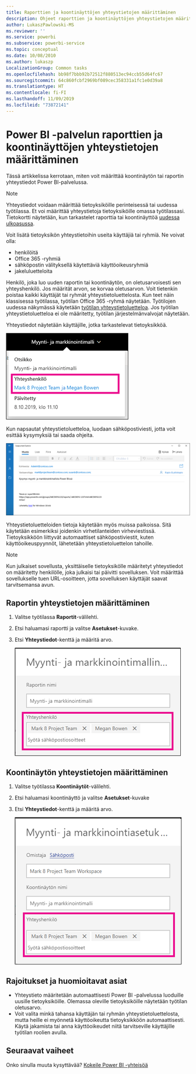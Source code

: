 ```yaml
---
title: Raporttien ja koontinäyttöjen yhteystietojen määrittäminen
description: Ohjeet raporttien ja koontinäyttöjen yhteystietojen määrittämiseen.
author: LukaszPawlowski-MS
ms.reviewer: ''
ms.service: powerbi
ms.subservice: powerbi-service
ms.topic: conceptual
ms.date: 10/08/2010
ms.author: lukaszp
LocalizationGroup: Common tasks
ms.openlocfilehash: bb98f7bbb92b72512f880513ec94ccb55d64fc67
ms.sourcegitcommit: 64c860fcbf2969bf089cec358331a1fc1e0d39a8
ms.translationtype: HT
ms.contentlocale: fi-FI
ms.lasthandoff: 11/09/2019
ms.locfileid: "73872141"
---
```

# <a name="set-contact-information-for-reports-and-dashboards-in-the-power-bi-service"></a>Power BI -palvelun raporttien ja koontinäyttöjen yhteystietojen määrittäminen
Tässä artikkelissa kerrotaan, miten voit määrittää koontinäytön tai raportin yhteystiedot Power BI-palvelussa.

> [!NOTE]
> Yhteystiedot voidaan määrittää tietoyksiköille perinteisessä tai uudessa työtilassa. Et voi määrittää yhteystietoja tietoyksiköille omassa työtilassasi. Tietokortti näytetään, kun tarkastelet raporttia tai koontinäyttöä [uudessa ulkoasussa](service-new-look.md).

Voit lisätä tietoyksikön yhteystietoihin useita käyttäjiä tai ryhmiä. Ne voivat olla:
* henkilöitä
* Office 365 -ryhmiä
* sähköpostin välityksellä käytettäviä käyttöoikeusryhmiä
* jakeluluetteloita

Henkilö, joka luo uuden raportin tai koontinäytön, on oletusarvoisesti sen yhteyshenkilö. Jos määrität arvon, se korvaa oletusarvon. Voit tietenkin poistaa kaikki käyttäjät tai ryhmät yhteystietoluettelosta. Kun teet näin klassisessa työtilassa, työtilan Office 365 -ryhmä näytetään. Työtilojen uudessa näkymässä käytetään [työtilan yhteystietoluetteloa](service-create-the-new-workspaces.md#workspace-contact-list). Jos työtilan yhteystietoluetteloa ei ole määritetty, työtilan järjestelmänvalvojat näytetään.

Yhteystiedot näytetään käyttäjille, jotka tarkastelevat tietoyksikköä. 

 ![palveluraportin yhteyshenkilö](media/service-item-contact/service-report-contact.png)

Kun napsautat yhteystietoluetteloa, luodaan sähköpostiviesti, jotta voit esittää kysymyksiä tai saada ohjeita. 

 ![palvelun yhteyshenkilön sähköposti](media/service-item-contact/service-contact-email.png)
 
Yhteystietoluetteloiden tietoja käytetään myös muissa paikoissa. Sitä käytetään esimerkiksi joidenkin virhetilanteiden virheviestissä. Tietoyksikköön liittyvät automaattiset sähköpostiviestit, kuten käyttöoikeuspyynnöt, lähetetään yhteystietoluettelon tahoille. 

> [!NOTE]
> Kun julkaiset sovellusta, yksittäiselle tietoyksikölle määritetyt yhteystiedot on määritetty henkilölle, joka julkaisi tai päivitti sovelluksen. Voit määrittää sovellukselle tuen URL-osoitteen, jotta sovelluksen käyttäjät saavat tarvitsemansa avun.

## <a name="set-contact-information-for-a-report"></a>Raportin yhteystietojen määrittäminen
1. Valitse työtilassa **Raportit**-välilehti.
2. Etsi haluamasi raportti ja valitse **Asetukset**-kuvake.
3. Etsi **Yhteystiedot**-kenttä ja määritä arvo.

     ![palveluraportin yhteystietojen määrittäminen](media/service-item-contact/service-report-contact-setting.png)

## <a name="set-contact-information-for-a-dashboard"></a>Koontinäytön yhteystietojen määrittäminen
1. Valitse työtilassa **Koontinäytöt**-välilehti.
2. Etsi haluamasi koontinäyttö ja valitse **Asetukset**-kuvake
3. Etsi **Yhteystiedot**-kenttä ja määritä arvo.

     ![palvelun koontinäytön yhteystietojen määrittäminen](media/service-item-contact/service-dashboard-contact-setting.png)

## <a name="limitations-and-considerations"></a>Rajoitukset ja huomioitavat asiat
* Yhteystieto määritetään automaattisesti Power BI -palvelussa luoduille uusille tietoyksiköille. Olemassa oleville tietoyksiköille näytetään työtilan oletusarvo.
* Voit valita minkä tahansa käyttäjän tai ryhmän yhteystietoluettelosta, mutta heille ei myönnetä käyttöoikeutta tietoyksikköön automaattisesti. Käytä jakamista tai anna käyttöoikeudet niitä tarvitseville käyttäjille työtilan roolien avulla. 


## <a name="next-steps"></a>Seuraavat vaiheet

Onko sinulla muuta kysyttävää? [Kokeile Power BI -yhteisöä](https://community.powerbi.com/)
